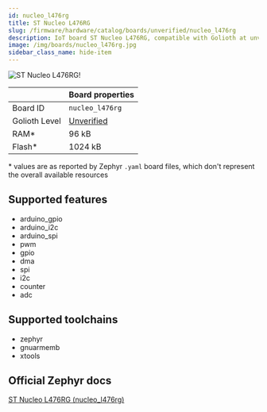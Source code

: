 ```yaml
---
id: nucleo_l476rg
title: ST Nucleo L476RG
slug: /firmware/hardware/catalog/boards/unverified/nucleo_l476rg
description: IoT board ST Nucleo L476RG, compatible with Golioth at unverified level.
image: /img/boards/nucleo_l476rg.jpg
sidebar_class_name: hide-item
---
```


[//]: # (This is an auto-generated file, do not edit! Changes to it will be lost upon re-generation)

![ST Nucleo L476RG!](/img/boards/nucleo_l476rg.jpg "ST Nucleo L476RG")

|                | Board properties     |
| -------------  | -------------------- |
| Board ID       | `nucleo_l476rg` |
| Golioth Level  | [Unverified](/firmware/hardware#unverified-boards) |
| RAM*           | 96 kB |
| Flash*         | 1024 kB |

\* values are as reported by Zephyr `.yaml` board files, which don't represent the overall available resources



## Supported features

* arduino_gpio
* arduino_i2c
* arduino_spi
* pwm
* gpio
* dma
* spi
* i2c
* counter
* adc

## Supported toolchains

* zephyr
* gnuarmemb
* xtools

## Official Zephyr docs

[ST Nucleo L476RG (nucleo_l476rg)](https://docs.zephyrproject.org/latest/boards/st/nucleo_l476rg/doc/index.html)
